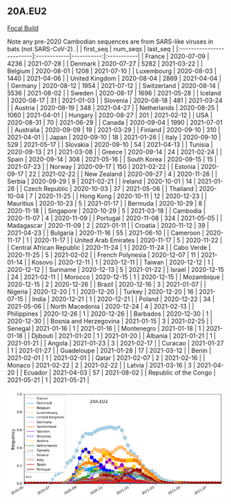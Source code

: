 

## 20A.EU2
[Focal Build](https://nextstrain.org/groups/neherlab/ncov/20A.EU2?f_region=Europe)

Note any pre-2020 Cambodian sequences are from SARS-like viruses in bats (not SARS-CoV-2).
|                          | first_seq   |   num_seqs | last_seq   |
|:-------------------------|:------------|-----------:|:-----------|
| France                   | 2020-07-09  |       4236 | 2021-07-28 |
| Denmark                  | 2020-07-27  |       5282 | 2021-03-22 |
| Belgium                  | 2020-08-01  |       1208 | 2021-07-10 |
| Luxembourg               | 2020-08-03  |       1440 | 2021-04-06 |
| United Kingdom           | 2020-08-04  |       2869 | 2021-04-04 |
| Germany                  | 2020-08-12  |       1954 | 2021-07-12 |
| Switzerland              | 2020-08-14  |       5536 | 2021-08-02 |
| Sweden                   | 2020-08-17  |       1696 | 2021-05-28 |
| Iceland                  | 2020-08-17  |         31 | 2021-01-03 |
| Slovenia                 | 2020-08-18  |        481 | 2021-03-24 |
| Austria                  | 2020-08-19  |        348 | 2021-04-27 |
| Netherlands              | 2020-08-25  |       1060 | 2021-04-01 |
| Hungary                  | 2020-08-27  |        201 | 2021-02-12 |
| USA                      | 2020-08-31  |         70 | 2021-06-29 |
| Canada                   | 2020-09-04  |       1990 | 2021-07-01 |
| Australia                | 2020-09-09  |         19 | 2021-03-29 |
| Finland                  | 2020-09-10  |        310 | 2021-04-01 |
| Japan                    | 2020-09-10  |         18 | 2021-01-26 |
| Italy                    | 2020-09-10  |        529 | 2021-05-17 |
| Slovakia                 | 2020-09-10  |         54 | 2021-04-13 |
| Tunisia                  | 2020-09-13  |         21 | 2021-03-08 |
| Greece                   | 2020-09-14  |         24 | 2021-02-24 |
| Spain                    | 2020-09-14  |        308 | 2021-05-16 |
| South Korea              | 2020-09-15  |         15 | 2021-07-23 |
| Norway                   | 2020-09-17  |        150 | 2021-02-22 |
| Estonia                  | 2020-09-17  |         22 | 2021-02-22 |
| New Zealand              | 2020-09-27  |          4 | 2020-11-26 |
| Serbia                   | 2020-09-29  |          9 | 2021-02-21 |
| Ireland                  | 2020-10-01  |         14 | 2021-01-26 |
| Czech Republic           | 2020-10-03  |         37 | 2021-05-06 |
| Thailand                 | 2020-10-04  |          7 | 2020-11-25 |
| Hong Kong                | 2020-10-11  |         12 | 2020-12-23 |
| Mauritius                | 2020-10-23  |          5 | 2021-01-17 |
| Bermuda                  | 2020-10-29  |          8 | 2020-11-18 |
| Singapore                | 2020-10-29  |          5 | 2021-03-18 |
| Cambodia                 | 2020-11-07  |          4 | 2020-11-09 |
| Portugal                 | 2020-11-08  |        324 | 2021-05-05 |
| Madagascar               | 2020-11-09  |          2 | 2021-01-11 |
| Croatia                  | 2020-11-12  |         39 | 2021-04-23 |
| Bulgaria                 | 2020-11-16  |         55 | 2021-06-10 |
| Cameroon                 | 2020-11-17  |          1 | 2020-11-17 |
| United Arab Emirates     | 2020-11-17  |          5 | 2020-11-22 |
| Central African Republic | 2020-11-24  |          1 | 2020-11-24 |
| Cabo Verde               | 2020-11-25  |          5 | 2021-02-02 |
| French Polynesia         | 2020-12-07  |         11 | 2021-01-14 |
| Kosovo                   | 2020-12-11  |          1 | 2020-12-11 |
| Taiwan                   | 2020-12-12  |          1 | 2020-12-12 |
| Suriname                 | 2020-12-13  |          5 | 2021-01-22 |
| Israel                   | 2020-12-15  |         24 | 2021-02-11 |
| Morocco                  | 2020-12-15  |          1 | 2020-12-15 |
| Mozambique               | 2020-12-15  |          2 | 2020-12-26 |
| Brazil                   | 2020-12-16  |          3 | 2021-01-07 |
| Nigeria                  | 2020-12-20  |          1 | 2020-12-20 |
| Turkey                   | 2020-12-20  |         16 | 2021-07-15 |
| India                    | 2020-12-21  |          1 | 2020-12-21 |
| Poland                   | 2020-12-22  |         34 | 2021-05-06 |
| North Macedonia          | 2020-12-24  |          4 | 2021-02-13 |
| Philippines              | 2020-12-26  |          1 | 2020-12-26 |
| Barbados                 | 2020-12-30  |          1 | 2020-12-30 |
| Bosnia and Herzegovina   | 2021-01-15  |          3 | 2021-02-25 |
| Senegal                  | 2021-01-16  |          1 | 2021-01-16 |
| Montenegro               | 2021-01-18  |          1 | 2021-01-18 |
| Djibouti                 | 2021-01-20  |          1 | 2021-01-20 |
| Albania                  | 2021-01-21  |          1 | 2021-01-21 |
| Angola                   | 2021-01-23  |          3 | 2021-02-17 |
| Curacao                  | 2021-01-27  |          1 | 2021-01-27 |
| Guadeloupe               | 2021-01-28  |         17 | 2021-03-12 |
| Benin                    | 2021-02-01  |          1 | 2021-02-01 |
| Qatar                    | 2021-02-07  |          2 | 2021-02-16 |
| Monaco                   | 2021-02-22  |          2 | 2021-02-22 |
| Latvia                   | 2021-03-16  |          3 | 2021-04-20 |
| Ecuador                  | 2021-04-03  |         57 | 2021-08-02 |
| Republic of the Congo    | 2021-05-21  |          1 | 2021-05-21 |

![Overall trends 20A.EU2](/overall_trends_figures/overall_trends_20A.EU2.png)